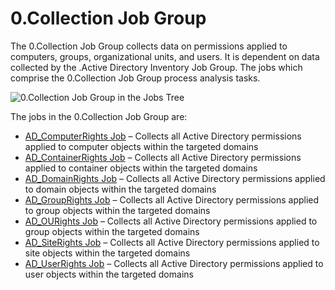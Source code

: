 # 0.Collection Job Group

The 0.Collection Job Group collects data on permissions applied to computers, groups, organizational
units, and users. It is dependent on data collected by the .Active Directory Inventory Job Group.
The jobs which comprise the 0.Collection Job Group process analysis tasks.

![0.Collection Job Group in the Jobs Tree](/img/versioned_docs/accessanalyzer_11.6/accessanalyzer/admin/hostmanagement/jobstree.webp)

The jobs in the 0.Collection Job Group are:

- [AD_ComputerRights Job](/docs/accessanalyzer/11.6/solutions/activedirectorypermissionsanalyzer/collection/ad_computerrights.md)
  – Collects all Active Directory permissions applied to computer objects within the targeted
  domains
- [AD_ContainerRights Job](/docs/accessanalyzer/11.6/solutions/activedirectorypermissionsanalyzer/collection/ad_containerrights.md)
  – Collects all Active Directory permissions applied to container objects within the targeted
  domains
- [AD_DomainRights Job](/docs/accessanalyzer/11.6/solutions/activedirectorypermissionsanalyzer/collection/ad_domainrights.md)
  – Collects all Active Directory permissions applied to domain objects within the targeted domains
- [AD_GroupRights Job](/docs/accessanalyzer/11.6/solutions/activedirectorypermissionsanalyzer/collection/ad_grouprights.md)
  – Collects all Active Directory permissions applied to group objects within the targeted domains
- [AD_OURights Job](/docs/accessanalyzer/11.6/solutions/activedirectorypermissionsanalyzer/collection/ad_ourights.md)
  – Collects all Active Directory permissions applied to group objects within the targeted domains
- [AD_SiteRights Job](/docs/accessanalyzer/11.6/solutions/activedirectorypermissionsanalyzer/collection/ad_siterights.md)
  – Collects all Active Directory permissions applied to site objects within the targeted domains
- [AD_UserRights Job](/docs/accessanalyzer/11.6/solutions/activedirectorypermissionsanalyzer/collection/ad_userrights.md)
  – Collects all Active Directory permissions applied to user objects within the targeted domains
